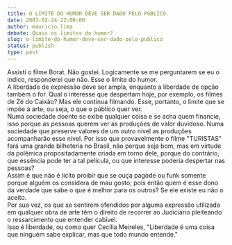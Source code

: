 ```yaml
---
title: O LIMITE DO HUMOR DEVE SER DADO PELO PÚBLICO.
date: 2007-02-24 22:00:00
author: mauricio.lima
debate: Quais os limites do humor?
slug: o-limite-do-humor-deve-ser-dado-pelo-publico
status: publish 
type: post
---
```


  
 Assisti o filme Borat. Não gostei. Logicamente se me perguntarem se eu o indico, responderei que não. Esse o limite do humor.  
 A liberdade de expressão deve ser ampla, enquanto a liberdade de opção também o for. Qual o interesse que despertam hoje, por exemplo, os filmes de Zé do Caixão? Mas ele continua filmando. Esse, portanto, o limite que se impõe à arte, ou seja, o que o público quer ver.  
 Numa sociedade doente se exibe qualquer coisa e se acha quem financie, isso porque as pessoas querem ver as produções de valor duvidoso. Numa sociedade que preserve valores de um outro nível as produções acompanharão esse nível. Por isso que provavelmente o filme "TURISTAS" fará uma grande bilheteria no Brasil, não porque seja bom, mas em virtude da polêmica propositadamente criada em torno dele, porque do contrário, que essência pode ter a tal película, ou que interesse poderia despertar nas pessoas?  
 Assim é que não é lícito proibir que se ouça pagode ou funk somente porque alguém os considera de mau gosto; pois então quem é esse dono da verdade que sabe o que é melhor para os outros? Se ele existe eu não o aceito.  
 Por sua vez, os que se sentirem ofendidos por alguma expressão utilizada em qualquer obra de arte têm o direito de recorrer ao Judiciário pleiteando o ressarcimento que entender cabível.  
 Isso é liberdade, ou como quer Cecília Meireles, "Liberdade é uma coisa que ninguém sabe explicar, mas que todo mundo entende."
